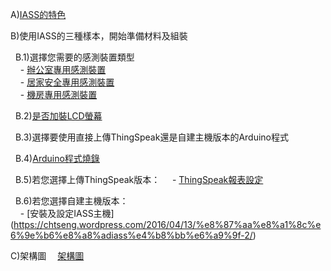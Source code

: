 A)[IASS的特色](https://chtseng.wordpress.com/2016/03/31/iass%e7%89%b9%e8%89%b2/)

B)使用IASS的三種樣本，開始準備材料及組裝

&nbsp;&nbsp;B.1)選擇您需要的感測裝置類型<br>
&nbsp;&nbsp;&nbsp;&nbsp;- [辦公室專用感測裝置](https://chtseng.wordpress.com/2016/03/31/diy-%e8%be%a6%e5%85%ac%e5%ae%a4%e7%9a%84%e6%84%9f%e6%b8%ac%e8%a3%9d%e7%bd%ae/)			
&nbsp;&nbsp;&nbsp;&nbsp;- [居家安全專用感測裝置](https://chtseng.wordpress.com/2016/03/31/%e5%b1%85%e5%ae%b6%e5%ae%89%e5%85%a8%e5%b0%88%e7%94%a8%e6%84%9f%e6%b8%ac%e5%99%a8diy/)<br>
&nbsp;&nbsp;&nbsp;&nbsp;- [機房專用感測裝置](https://chtseng.wordpress.com/2016/03/31/%e6%a9%9f%e6%88%bf%e5%b0%88%e7%94%a8%e6%84%9f%e6%b8%ac%e5%99%a8diy-2/)<br>
		
&nbsp;&nbsp;B.2)[是否加裝LCD螢幕](https://chtseng.wordpress.com/2016/04/14/%E6%9B%BFiass%E5%8A%A0%E4%B8%8Alcd%E8%9E%A2%E5%B9%95/)
		
&nbsp;&nbsp;B.3)選擇要使用直接上傳ThingSpeak還是自建主機版本的Arduino程式
			
&nbsp;&nbsp;B.4)[Arduino程式燒錄](https://chtseng.wordpress.com/2016/03/31/%E7%A8%8B%E5%BC%8F%E7%87%92%E9%8C%84%E5%8F%8A%E5%A0%B1%E8%A1%A8%E8%A8%AD%E5%AE%9A/)	
	
&nbsp;&nbsp;B.5)若您選擇上傳ThingSpeak版本：	
&nbsp;&nbsp;&nbsp;&nbsp;- [ThingSpeak報表設定](https://chtseng.wordpress.com/2016/04/14/thingspeak-%E5%A0%B1%E8%A1%A8%E8%A8%AD%E5%AE%9A/)
	
&nbsp;&nbsp;B.6)若您選擇自建主機版本：<br>
&nbsp;&nbsp;&nbsp;&nbsp;- [安裝及設定IASS主機] (https://chtseng.wordpress.com/2016/04/13/%e8%87%aa%e8%a1%8c%e6%9e%b6%e8%a8%adiass%e4%b8%bb%e6%a9%9f-2/)

C)架構圖 
　[架構圖](./IASS_BASIC/arch.gif)
